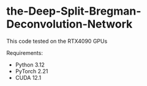 # the-Deep-Split-Bregman-Deconvolution-Network
This code tested on the RTX4090 GPUs

Requirements:
- Python 3.12
- PyTorch 2.21
- CUDA 12.1
